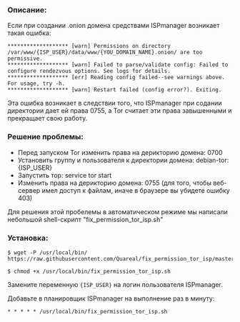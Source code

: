 ### Описание:
Если при создании .onion домена средствами ISPmanager возникает такая ошибка:
```
******************* [warn] Permissions on directory /var/www/{ISP_USER}/data/www/{YOU_DOMAIN_NAME}.onion/ are too permissive.
******************* [warn] Failed to parse/validate config: Failed to configure rendezvous options. See logs for details.
******************* [err] Reading config failed--see warnings above. For usage, try -h.
******************* [warn] Restart failed (config error?). Exiting.
```
Эта ошибка возникает в следствии того, что ISPmanager при содании директории дает ей права 0755, а Tor считает эти права завышенными и прекращает свою работу.

### Решение проблемы:
- Перед запуском Tor изменить права на дерикторию домена: 0700
- Установить группу и пользователя к директории домена: debian-tor:{ISP_USER}
- Запустить тор: service tor start
- Изменить права на дерикторию домена: 0755 (для того, чтобы веб-сервер имел доступ к файлам, иначе в браузере вы убидете ошибку 403)

Для решения этой пробелемы в автоматическом режиме мы написали небольшой shell-скрипт "fix_permission_tor_isp.sh"

### Установка:
```
$ wget -P /usr/local/bin/ https://raw.githubusercontent.com/Quareal/fix_permission_tor_isp/master/fix_permission_tor_isp.sh
```
```
$ chmod +x /usr/local/bin/fix_permission_tor_isp.sh
```

Замените переменную `{ISP_USER}` на логин пользователя ISPmanager.

Добавьте в планировщик ISPmanager на выполнение раз в минуту:
```
* * * * * /usr/local/bin/fix_permission_tor_isp.sh
```
